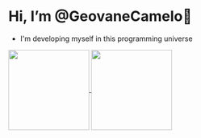  # Hi, I’m @GeovaneCamelo👋
 - I'm developing myself in this programming universe

<a href="https://github.com/Tyonh/github-readme-stats">
  <img height=160 align="center" src="https://github-readme-stats.vercel.app/api?username=Tyonh&theme=dark" />
</a>
<a href="https://github.com/Tyonh/convoychat">
  <img height=160 align="center" src="https://github-readme-stats.vercel.app/api/top-langs?username=Tyonh&layout=compact&langs_count=8&card_width=300&theme=dark" />
</a>
<!---
Tyonh/Tyonh is a ✨ special ✨ repository because its `README.md` (this file) appears on your GitHub profile.
You can click the Preview link to take a look at your changes.
--->
